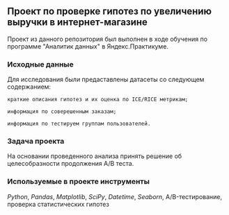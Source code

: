 ## Проект по проверке гипотез по увеличению выручки в интернет-магазине 
Проект из данного репозитория был выполнен в ходе обучения по программе "Аналитик данных" в Яндекс.Практикуме.

### Исходные данные
Для исследования были предаставлены датасеты со следующем содержанием:

    краткие описания гипотез и их оценка по ICE/RICE метрикам;
    
    информация по соверешенным заказам;
    
    информация по тестируем группам пользователей. 
    
    
### Задача проекта
На основании проведенного анализа принять решение об целесобразности продолжения А/В теста.
### Используемые в проекте инструменты
*Python*, *Pandas*, *Matplotlib*, *SciPy*, *Datetime*, *Seaborn*, A/B-тестирование, проверка статистических гипотез


